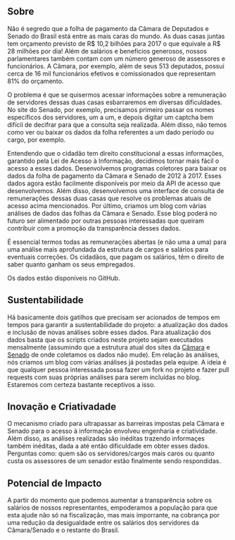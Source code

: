 ## Sobre

Não é segredo que a folha de pagamento da Câmara de Deputados e Senado do Brasil está entre as mais caras do mundo. As duas casas juntas tem orçamento previsto de R$ 10,2 bilhões para 2017 o que equivale a R$ 28 milhões por dia! Além de salários e benefícios generosos, nossos parlamentares também contam com um número generoso de assessores e funcionários. A Câmara, por exemplo, além de seus 513 deputados, possui cerca de 16 mil funcionários efetivos e comissionados que representam 81% do orçamento.

O problema é que se quisermos acessar informações sobre a remuneração de servidores dessas duas casas esbarraremos em diversas dificuldades. No site do Senado, por exemplo, precisamos primeiro passar os nomes específicos dos servidores, um a um, e depois digitar um captcha bem difícil de decifrar para que a consulta seja realizada. Além disso, não temos como ver ou baixar os dados da folha referentes a um dado período ou cargo, por exemplo.

Entendendo que o cidadão tem direito constitucional a essas informações, garantido pela Lei de Acesso à Informação, decidimos tornar mais fácil o acesso a esses dados. Desenvolvemos programas coletores para baixar os dados da folha de pagamento da Câmara e Senado de 2012 à 2017. Esses dados agora estão facilmente disponíveis por meio da API de acesso que desenvolvemos. Além disso, desenvolvemos uma interface de consulta de remunerações dessas duas casas que resolve os problemas atuais de acesso acima mencionados. Por último, criamos um blog com várias análises de dados das folhas da Câmara e Senado. Esse blog poderá no futuro ser alimentado por outras pessoas interessadas que queiram contribuir com a promoção da transparência desses dados.

É essencial termos todas as remunerações abertas (e não uma a uma) para uma análise mais aprofundada da estrutura de cargos e salários para eventuais correções. Os cidadãos, que pagam os salários, têm o direito de saber quanto ganham os seus empregados.

Os dados estão disponíveis no GitHub.


## Sustentabilidade

Há basicamente dois gatilhos que precisam ser acionados de tempos em tempos para garantir a sustentabilidade do projeto: a atualização dos dados e inclusão de novas análises sobre esses dados. Para atualização dos dados basta que os scripts criados neste projeto sejam executados mensalmente (assumindo que a estrutura atual dos sites da [Câmara](http://www2.camara.leg.br/transpnet/consulta) e [Senado](http://www.senado.gov.br/transparencia/rh/servidores/nova_consulta.asp) de onde coletamos os dados não mude). Em relação às análises, nós criamos um blog com várias análises já postadas pela equipe. A ideia é que qualquer pessoa interessada possa fazer um fork no projeto e fazer pull requests com suas próprias análises para serem incluídas no blog. Estaremos com certeza bastante receptivos a isso. 

## Inovação e Criativadade

O mecanismo criado para ultrapassar as barreiras impostas pela Câmara e Senado para o acesso à informação envolveu engenharia e criatividade. Além disso, as análises realizadas são inéditas trazendo informaçes também inéditas, dada a até então dificuldade em obter esses dados. Perguntas como: quem são os servidores/cargos mais caros ou quanto custa os assessores de um senador estão finalmente sendo respondidas.

## Potencial de Impacto

A partir do momento que podemos aumentar a transparência sobre os salários de nossos representantes, empoderamos a população para que esta ajude não só na fiscalização, mas mais imporrante, na cobrança por uma redução da desigualdade entre os salários dos servidores da Câmara/Senado e o restante do Brasil. 
